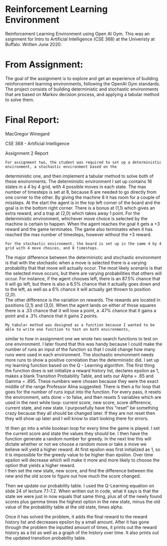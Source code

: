 # Reinforcement Learning Environment
Reinforcement Learning Environment using Open AI Gym. This was an 
ssignment for Intro to Artificial Intelligence (CSE 368) at the Univeristy at Buffalo. Written June 2020. 

# From Assignment:
The goal of the assignment is to explore and get an experience of building reinforcement learning environments, 
following the OpenAI Gym standards. The project consists of building deterministic and stochastic
environments that are based on Markov decision process, and applying a tabular method to solve them.

# Final Report:
MacGregor Winegard

CSE 368 - Artificial Intelligence

Assignment 2 Report

	For assignment two, the student was required to set up a deterministic environment, a stochastic environment based on the 
deterministic one, and then implement a tabular method to solve both of these environments. The deterministic environment 
I set up contains 16 states in a 4 by 4 grid, with 4 possible moves in each state. The max number of timesteps is set at 8, 
because 6 are needed to go directly from one corner to the other. By giving the machine 8 it has room for a couple of missteps. 
At the start the agent is in the top left corner of the board and the goal is in the bottom right corner. 
There is a bonus at (1,1) which gives an extra reward, and a trap at (2,0) which takes away 1 point. 
For the deterministic environment, whichever move choice is selected by the machine is certain to happen. 
When the agent reaches the goal it gets a +3 reward and the game terminates. 
The game also terminates when it has reached the max number of timesteps, however without the +3 reward. 

	For the stochastic environment, the board is set up in the same 4 by 4 grid with 4 move choices, and 8 timesteps. 
The major difference between the deterministic and stochastic environment is that with the stochastic when a move is 
selected there is a varying probability that that move will actually occur. 
The most likely scenario is that the selected move occurs, but there are varying probabilities that others will occur. 
For instance, if the agent chooses left, there is an 87.5% chance that it will go left, but there is also a 6.5% 
chance that it actually goes down and to the left, as well as a 6% chance it will actually get thrown to position (2,0).  
The other difference is the variation on rewards. The rewards are located in positions (2,1) and (3,0). 
When the agent lands on either of those squares there is a .33 chance that it will lose a point, a .47% chance that 
it gains a point and a .3% chance that it gains 2 points. 

	My tabular method was designed as a function because I wanted to be able to write one function to test on both environments, 
similar to how in assignment one we wrote two search functions to test on one environment. 
I later found that this was handy because I could make the number of runs an input of the function so that I could change 
how many runs were used in each environment. 
The stochastic environment needs more runs to show a positive correlation than the deterministic did. 
I set up my learning function based on the Q - Learning algorithm. 
The first thing the function does is set initialize a reward history list, declares epsilon as 1, makes 
a blank Transition Probability Table, and sets our Alpha = .65 and  Gamma = .895. 
These numbers were chosen because they were the exact middle of the range Professor Alina suggested. 
There is then a for loop that goes for the number of runs input into the function. 
For every pass, it resets the environment, sets done = to false, and then resets 5 variables 
which are used in the next while loop: current score, new score, score difference, current state, and new state. 
I purposefully have this “reset” be something crazy because they all should be changed later. 
If they are not reset then they will show up later and I will know to start looking there for errors. 

\tI then go into a while boolean loop for every time the game is played. 
I set the current score and state the values they should be. 
I then have the function generate a random number for greedy. 
In the next line this will dictate whether or not we choose a random move or take a move we believe will yield a higher reward. 
At first epsilon was first initialized as 1, so it is impossible for the greedy value to be higher than epsilon. 
Over time epsilon will decrease which will make it more and more likely to choose the option that yields a higher reward.  
I then set the new state, new score, and find the difference between the new and the old score to figure out how 
much the score changed. 

Then we update our probability table. 
I used the Q-Learning equation on slide 24 of lecture 7.1-7.2. 
When written out in code, what it says is that the state we were just in now equals that same thing, plus 
all of the newly found scores plus gamma times the highest option in the new state, minus the old value of 
the probability table at the old state, times alpha. 

Once it has solved the problem, it adds the final reward to the reward history list and decreases epsilon by a small amount. 
After it has gone through the problem the inputted amount of times, it prints 
out the reward history as a list as well as a graph of the history over time. 
It also prints out the updated transition probability table. 
